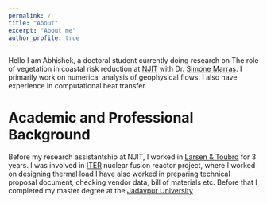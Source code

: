 ```yaml
---
permalink: /
title: "About"
excerpt: "About me"
author_profile: true
---
```


Hello I am Abhishek, a doctoral student currently doing research on The role of
vegetation in coastal risk reduction at [NJIT](https://njit.edu) with 
Dr. [Simone Marras](https://web.njit.edu/~smarras/). I primarily work on 
numerical analysis of geophysical flows. I also have experience in 
computational heat transfer. 

Academic and Professional Background
======
Before my research assistantship at NJIT, I worked in [Larsen & Toubro](https://www.larsentoubro.com/) 
for 3 years. I was involved in [ITER](https://www.larsentoubro.com/) nuclear fusion 
reactor project, where I worked on designing thermal load I have also worked in preparing 
technical proposal document, checking vendor data, bill of materials etc.
Before that I completed my master degree  at the [Jadavpur University](http://www.jaduniv.edu.in/) 

